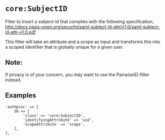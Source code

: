 `core:SubjectID`
===================

Filter to insert a subject-id that complies with the following specification;
http://docs.oasis-open.org/security/saml-subject-id-attr/v1.0/saml-subject-id-attr-v1.0.pdf

This filter will take an attribute and a scope as input and transforms this into a scoped identifier that is globally unique for a given user.

Note:
-----
If privacy is of your concern, you may want to use the PairwiseID-filter instead.

Examples
--------

    'authproc' => [
        50 => [
            'class' => 'core:SubjectID',
            'identifyingAttribute' => 'uid',
            'scopeAttribute' => 'scope',
        ],
    ],
